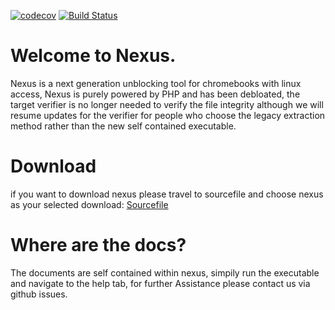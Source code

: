 [![codecov](https://codecov.io/gh/rainsoftware/Nexus-Final/graph/badge.svg?token=V10XV02PK2)](https://codecov.io/gh/rainsoftware/Nexus-Final) [![Build Status](https://img.shields.io/github/workflow/status/rainsoftware/Nexus-Final/PHP%20Composer)](https://github.com/rainsoftware/Nexus-Final/actions)



# Welcome to Nexus.
Nexus is a next generation unblocking tool for chromebooks with linux access, Nexus is purely powered by PHP and has been debloated, the target verifier is no longer needed to verify the file integrity although we will resume updates for the verifier for people who choose the legacy extraction method rather than the new self contained executable.

# Download
if you want to download nexus please travel to sourcefile and choose nexus as your selected download: [Sourcefile](https://rainsoftware.github.io/Sourcefile-Website-Revamped/download/)

# Where are the docs?
The documents are self contained within nexus, simpily run the executable and navigate to the help tab, for further Assistance please contact us via github issues.
